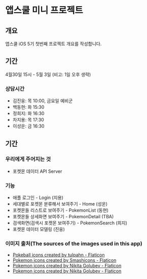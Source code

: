 # 앱스쿨 미니 프로젝트
## 개요

앱스쿨 iOS 5기 첫번째 프로젝트 개요를 작성합니다.

## 기간

4월30일 15시 - 5월 3일 (비고: 1일 오후 생략)

### 상담시간

- 김진웅: 목 10:00, 금요일 예비군
- 백동현: 화 15:30
- 정희지: 화 16:30
- 차지용: 목 17:30
- 이성운: 금 16:30

## 기간

### 우리에게 주어지는 것

- 포켓몬 데이터 API Server

### 기능

- 애플 로그인 - Login (지용)
- 세대별로 포켓몬 분류해서 보여주기 - Home (성운)
- 포켓몬들 리스트로 보여주기 - PokemonList (동현)
- 포켓몬들 상세화면 보여주기 - PokemonDetail (TBA)
- 검색화면(검색시 포켓몬 보여주기) - PokemonSearch (희지)
- 포켓몬 데이터 모델링 (진웅)

### 이미지 출처(The sources of the images used in this app)

- <a href="https://www.flaticon.com/free-icons/pokeball" title="pokeball icons">Pokeball icons created by tulpahn - Flaticon</a>
- <a href="https://www.flaticon.com/free-icons/pokemon" title="pokemon icons">Pokemon icons created by Smashicons - Flaticon</a>
- <a href="https://www.flaticon.com/free-icons/pokemon" title="pokemon icons">Pokemon icons created by Nikita Golubev - Flaticon</a>
- <a href="https://www.flaticon.com/free-icons/pokemon" title="pokemon icons">Pokemon icons created by Nikita Golubev - Flaticon</a>
